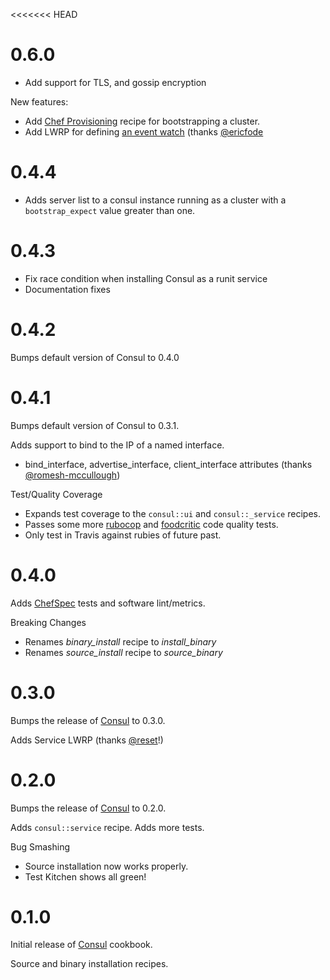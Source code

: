 <<<<<<< HEAD
# 0.6.0
* Add support for TLS, and gossip encryption

New features:
- Add [Chef Provisioning][7] recipe for bootstrapping a cluster.
- Add LWRP for defining [an event watch][8] (thanks [@ericfode][9]

# 0.4.4
* Adds server list to a consul instance running as a cluster with a `bootstrap_expect` value greater than one.

# 0.4.3
* Fix race condition when installing Consul as a runit service
* Documentation fixes

# 0.4.2
Bumps default version of Consul to 0.4.0

# 0.4.1
Bumps default version of Consul to 0.3.1.

Adds support to bind to the IP of a named interface.
- bind_interface, advertise_interface, client_interface attributes
  (thanks [@romesh-mccullough][5])

Test/Quality Coverage
- Expands test coverage to the `consul::ui` and `consul::_service` recipes.
- Passes some more [rubocop][6] and [foodcritic][4] code quality tests.
- Only test in Travis against rubies of future past.

# 0.4.0
Adds [ChefSpec][3] tests and software lint/metrics.

Breaking Changes
- Renames *binary_install* recipe to *install_binary*
- Renames *source_install* recipe to *source_binary*

# 0.3.0
Bumps the release of [Consul][1] to 0.3.0.

Adds Service LWRP (thanks [@reset][2]!)

# 0.2.0
Bumps the release of [Consul][1] to 0.2.0.

Adds `consul::service` recipe.
Adds more tests.

Bug Smashing
- Source installation now works properly.
- Test Kitchen shows all green!

# 0.1.0
Initial release of [Consul][1] cookbook.

Source and binary installation recipes.

[1]: http://consul.io
[2]: https://github.com/reset
[3]: https://github.com/sethvargo/chefspec
[4]: http://acrmp.github.io/foodcritic/
[5]: https://github.com/romesh-mccullough
[6]: https://github.com/bbatsov/rubocop
[7]: https://github.com/opscode/chef-provisioning
[8]: http://www.consul.io/docs/commands/watch.html
[9]: https://github.com/ericfode
